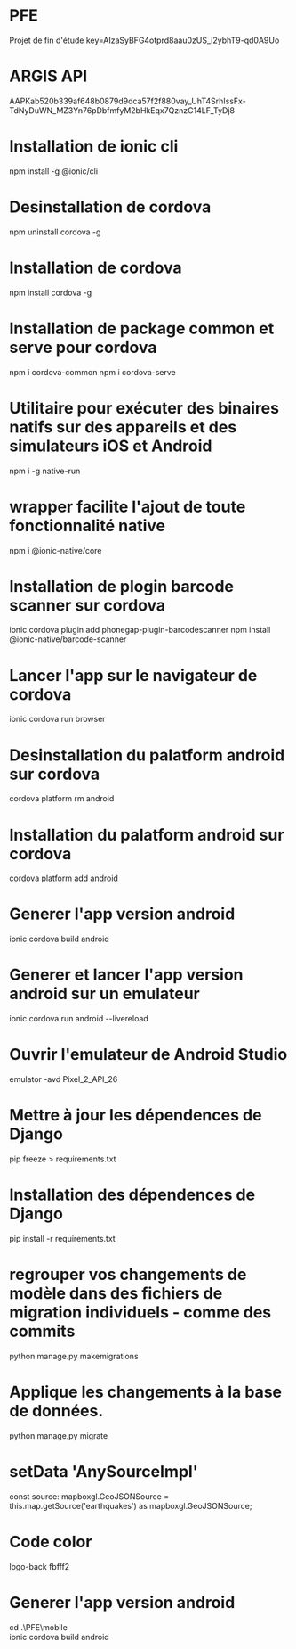 # PFE
Projet de fin d'étude 
key=AIzaSyBFG4otprd8aau0zUS_i2ybhT9-qd0A9Uo

# ARGIS API
AAPKab520b339af648b0879d9dca57f2f880vay_UhT4SrhIssFx-TdNyDuWN_MZ3Yn76pDbfmfyM2bHkEqx7QznzC14LF_TyDj8

# Installation de ionic cli
npm install -g @ionic/cli

# Desinstallation de cordova
npm uninstall cordova -g

# Installation de cordova
npm install cordova -g 

# Installation de package common et serve pour cordova
npm i cordova-common 
npm i cordova-serve 

# Utilitaire pour exécuter des binaires natifs sur des appareils et des simulateurs iOS et Android
npm i -g native-run   

# wrapper facilite l'ajout de toute fonctionnalité native
npm i @ionic-native/core

# Installation de plogin barcode scanner sur cordova
ionic cordova plugin add phonegap-plugin-barcodescanner
npm install @ionic-native/barcode-scanner

# Lancer l'app sur le navigateur de cordova
ionic cordova run browser

# Desinstallation du palatform android sur cordova
cordova platform rm android

# Installation du palatform android sur cordova
cordova platform add android

# Generer l'app version android
ionic cordova build android

# Generer et lancer l'app version android sur un emulateur
ionic cordova run android --livereload

# Ouvrir l'emulateur de Android Studio
emulator -avd Pixel_2_API_26

# Mettre à jour les dépendences de Django
pip freeze > requirements.txt

# Installation des dépendences de Django
pip install -r requirements.txt

# regrouper vos changements de modèle dans des fichiers de migration individuels - comme des commits
python manage.py makemigrations

# Applique les changements à la base de données.
python manage.py migrate

# setData 'AnySourceImpl'
const source: mapboxgl.GeoJSONSource = this.map.getSource('earthquakes') as mapboxgl.GeoJSONSource;

# Code color
logo-back fbfff2

# Generer l'app version android
cd .\PFE\mobile\
ionic cordova build android